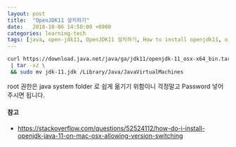 ```yaml
---
layout: post
title:  "OpenJDK11 설치하기"
date:   2018-10-06 14:50:00 +0900
categories: learning-tech
tags: [java, open-jdk11, OpenJDK11 설치하기, How to install openjdk11, oraclejdk]
---
```


```bash
curl https://download.java.net/java/ga/jdk11/openjdk-11_osx-x64_bin.tar.gz \
 | tar -xz \
 && sudo mv jdk-11.jdk /Library/Java/JavaVirtualMachines
```

root 권한은 java system folder 로 쉽게 옮기기 위함이니 걱정말고 Password 넣어주시면 됩니다.

#### 참고
- https://stackoverflow.com/questions/52524112/how-do-i-install-openjdk-java-11-on-mac-osx-allowing-version-switching